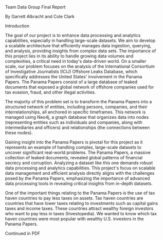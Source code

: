 Team Data Group Final Report 

By Garrett Albracht and Cole Clark 

<a name="_page2_x69.00_y72.00"></a>Introduction 

The goal of our project is to enhance data processing and analytics capabilities, especially in handling large-scale datasets. We aim to develop a scalable architecture that efficiently manages data ingestion, querying, and analysis, providing insights from complex data sets. The importance of this project lies in its ability to handle growing data volumes and complexities, a critical need in today's data-driven world. On a smaller scale, our problem focuses on the analysis of the International Consortium of Investigative Journalists (ICIJ) Offshore Leaks Database, which specifically addresses the United States' involvement in the Panama Papers. The Panama Papers consist of a large database of leaked documents that exposed a global network of offshore companies used for tax evasion, fraud, and other illegal activities.  

The majority of this problem set is to transform the Panama Papers into a structured network of entities, including persons, companies, and their interrelationships, all anchored in specific timeframes. This network is managed using Neo4j, a graph database that organizes data into nodes (representing entities such as individuals and companies, along with intermediaries and officers) and relationships (the connections between these nodes). 

Gaining insight into the Panama Papers is pivotal for this project as it represents an example of handling complex, large-scale datasets to uncover significant real-world problems. The Panama Papers, a massive collection of leaked documents, revealed global patterns of financial secrecy and corruption. Analyzing a dataset like this one demands robust data processing and analytics capabilities. This project's focus on scalable data management and efficient analysis directly aligns with the challenges posed by the Panama Papers, emphasizing the importance of advanced data processing tools in revealing critical insights from in-depth datasets. 

One of the important things relating to the Panama Papers is the use of tax haven countries to pay less taxes on assets. Tax haven countries are countries that have lower taxes relating to investments such as capital gains taxes and income taxes. These countries attract wealthy foreign investors who want to pay less in taxes (Investopedia). We wanted to know which tax haven countries were most popular with wealthy U.S. investors in the Panama Papers.  

Continued in PDF


